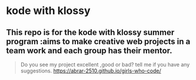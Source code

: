 # kode with klossy
This repo is for the kode with klossy summer program
:aims to make creative web projects in a team work and each group has their mentor. 
-------
>Do you see my project excellent ,good or bad? tell me if you have any suggestions.
https://abrar-2510.github.io/girls-who-code/

